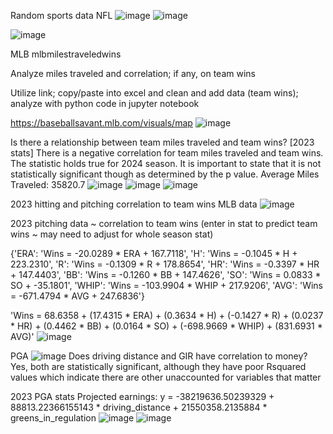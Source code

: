 Random sports data
NFL
![image](https://github.com/jtb21091/sports/assets/60986161/aa825719-622c-4988-a392-6213496f6f19)
![image](https://github.com/jtb21091/sports/assets/60986161/a093bdb2-11c3-4635-89ba-586866d9c094)

![image](https://github.com/jtb21091/sports/assets/60986161/b2e7e597-18b1-4e45-a854-92caa5759189)

MLB
mlbmilestraveledwins

Analyze miles traveled and correlation; if any, on team wins

Utilize link; copy/paste into excel and clean and add data (team wins); analyze with python code in jupyter notebook

https://baseballsavant.mlb.com/visuals/map
![image](https://github.com/jtb21091/sports/assets/60986161/8dcc0213-afe5-47df-a1e0-596c447ee445)

Is there a relationship between team miles traveled and team wins? [2023 stats] There is a negative correlation for team miles traveled and team wins. The statistic holds true for 2024 season. It is important to state that it is not statistically significant though as determined by the p value. Average Miles Traveled: 35820.7
![image](https://github.com/jtb21091/sports/assets/60986161/6cf32434-c235-40da-8d91-0e6766cae2f0)
![image](https://github.com/jtb21091/sports/assets/60986161/8b27e7b6-6266-452e-927a-d9e3dde8addc)
![image](https://github.com/jtb21091/sports/assets/60986161/53846127-894b-4ad2-8b8d-e42abbf18126)

2023 hitting and pitching correlation to team wins MLB data
![image](https://github.com/jtb21091/sports/assets/60986161/70222bee-ee99-44c8-bb18-0678c5d94bfb)

2023 pitching data ~ correlation to team wins (enter in stat to predict team wins ~ may need to adjust for whole season stat)

{'ERA': 'Wins = -20.0289 * ERA + 167.7118', 'H': 'Wins = -0.1045 * H + 223.2310', 'R': 'Wins = -0.1309 * R + 178.8654', 'HR': 'Wins = -0.3397 * HR + 147.4403', 'BB': 'Wins = -0.1260 * BB + 147.4626', 'SO': 'Wins = 0.0833 * SO + -35.1801', 'WHIP': 'Wins = -103.9904 * WHIP + 217.9206', 'AVG': 'Wins = -671.4794 * AVG + 247.6836'}

'Wins = 68.6358 + (17.4315 * ERA) + (0.3634 * H) + (-0.1427 * R) + (0.0237 * HR) + (0.4462 * BB) + (0.0164 * SO) + (-698.9669 * WHIP) + (831.6931 * AVG)'
![image](https://github.com/jtb21091/sports/assets/60986161/11e5a33d-aa71-459b-9f1f-a2e0da279d91)

PGA
![image](https://github.com/jtb21091/sports/assets/60986161/fdf63611-2966-4620-a41d-50166a9616de)
Does driving distance and GIR have correlation to money? Yes, both are statistically significant, although they have poor Rsquared values which indicate there are other unaccounted for variables that matter

2023 PGA stats Projected earnings: y = -38219636.50239329 + 88813.22366155143 * driving_distance + 21550358.2135884 * greens_in_regulation
![image](https://github.com/jtb21091/sports/assets/60986161/e443fcb7-af19-4588-9f5f-039fbc26b54e)
![image](https://github.com/jtb21091/sports/assets/60986161/38e801e6-ade8-415b-ac47-c85e6e36674a)








